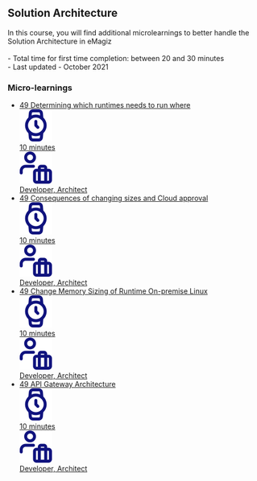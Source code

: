 <div class="ez-academy">
	<div class="ez-academy__body">
		<main class="master">
	<h2 class="title">Solution Architecture</h2>
    <p>
       In this course, you will find additional microlearnings to better handle the Solution Architecture in eMagiz   
        </br></br>
        - Total time for first time completion: between 20 and 30 minutes
        </br>
        - Last updated - October 2021
    </p>
    <h3 class="title">Micro-learnings</h3>
    <ul class="strip-container">
        <li class="strip">
            <a href="../../docs/microlearning/advanced-solution-architecture-runtime-decision" class="strip__link">
            <label for="" class="strip__label">
                <span>49</span>
               Determining which runtimes needs to run where
            </label>
            <div class="strip__attribute">
                <img class="strip__attribute-icon strip__attribute-icon--duration" src="../../img/microlearning/academy_index/icon-duration32.svg"/>
                <div class="strip__attribute-label">10 minutes</div>
            </div>
            <div class="strip__attribute">
                <img class="strip__attribute-icon strip__attribute-icon--roles" src="../../img/microlearning/academy_index/icon-roles32.svg"/>
                <div class="strip__attribute-label">Developer, Architect</div>
            </div>
            </a>
        </li>
        <li class="strip">
            <a href="../../docs/microlearning/advanced-solution-architecture-consequence-size-cloud" class="strip__link">
            <label for="" class="strip__label">
                <span>49</span>
                Consequences of changing sizes and Cloud approval
            </label>
            <div class="strip__attribute">
                <img class="strip__attribute-icon strip__attribute-icon--duration" src="../../img/microlearning/academy_index/icon-duration32.svg"/>
                <div class="strip__attribute-label">10 minutes</div>
            </div>
            <div class="strip__attribute">
                <img class="strip__attribute-icon strip__attribute-icon--roles" src="../../img/microlearning/academy_index/icon-roles32.svg"/>
                <div class="strip__attribute-label">Developer, Architect</div>
            </div>
            </a>
        </li>	
		 <li class="strip">
            <a href="../../docs/microlearning/advanced-solution-architecture-change-memory-runtime-linux" class="strip__link">
            <label for="" class="strip__label">
                <span>49</span>
                Change Memory Sizing of Runtime On-premise Linux
            </label>
            <div class="strip__attribute">
                <img class="strip__attribute-icon strip__attribute-icon--duration" src="../../img/microlearning/academy_index/icon-duration32.svg"/>
                <div class="strip__attribute-label">10 minutes</div>
            </div>
            <div class="strip__attribute">
                <img class="strip__attribute-icon strip__attribute-icon--roles" src="../../img/microlearning/academy_index/icon-roles32.svg"/>
                <div class="strip__attribute-label">Developer, Architect</div>
            </div>
            </a>
        </li>	
		 <li class="strip">
            <a href="../../docs/microlearning/advanced-solution-architecture-apigw-architecture" class="strip__link">
            <label for="" class="strip__label">
                <span>49</span>
                API Gateway Architecture
            </label>
            <div class="strip__attribute">
                <img class="strip__attribute-icon strip__attribute-icon--duration" src="../../img/microlearning/academy_index/icon-duration32.svg"/>
                <div class="strip__attribute-label">10 minutes</div>
            </div>
            <div class="strip__attribute">
                <img class="strip__attribute-icon strip__attribute-icon--roles" src="../../img/microlearning/academy_index/icon-roles32.svg"/>
                <div class="strip__attribute-label">Developer, Architect</div>
            </div>
            </a>
        </li>	
    </ul>
    </main>
    </div>
</div>